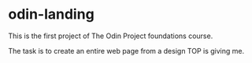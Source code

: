 # odin-landing

This is the first project of The Odin Project foundations course.

The task is to create an entire web page from a design TOP is giving me.
